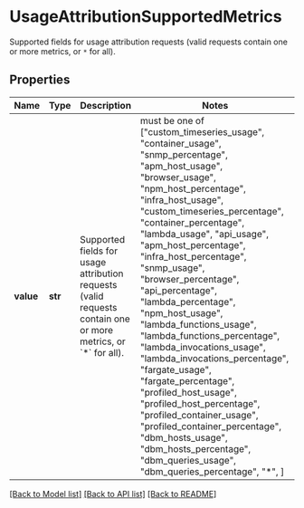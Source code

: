 # UsageAttributionSupportedMetrics

Supported fields for usage attribution requests (valid requests contain one or more metrics, or `*` for all).

## Properties
Name | Type | Description | Notes
------------ | ------------- | ------------- | -------------
**value** | **str** | Supported fields for usage attribution requests (valid requests contain one or more metrics, or &#x60;*&#x60; for all). |  must be one of ["custom_timeseries_usage", "container_usage", "snmp_percentage", "apm_host_usage", "browser_usage", "npm_host_percentage", "infra_host_usage", "custom_timeseries_percentage", "container_percentage", "lambda_usage", "api_usage", "apm_host_percentage", "infra_host_percentage", "snmp_usage", "browser_percentage", "api_percentage", "lambda_percentage", "npm_host_usage", "lambda_functions_usage", "lambda_functions_percentage", "lambda_invocations_usage", "lambda_invocations_percentage", "fargate_usage", "fargate_percentage", "profiled_host_usage", "profiled_host_percentage", "profiled_container_usage", "profiled_container_percentage", "dbm_hosts_usage", "dbm_hosts_percentage", "dbm_queries_usage", "dbm_queries_percentage", "*", ]

[[Back to Model list]](README.md#documentation-for-models) [[Back to API list]](README.md#documentation-for-api-endpoints) [[Back to README]](README.md)


